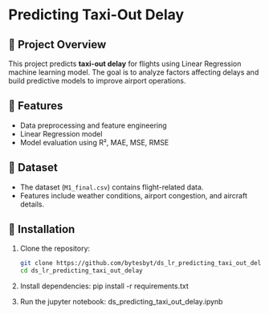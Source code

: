 # Predicting Taxi-Out Delay

## 📌 Project Overview
This project predicts **taxi-out delay** for flights using Linear Regression machine learning model. The goal is to analyze factors affecting delays and build predictive models to improve airport operations.

## 🚀 Features
- Data preprocessing and feature engineering
- Linear Regression model
- Model evaluation using R², MAE, MSE, RMSE

## 📂 Dataset
- The dataset (`M1_final.csv`) contains flight-related data.
- Features include weather conditions, airport congestion, and aircraft details.

## 🔧 Installation
1. Clone the repository:
   ```bash
   git clone https://github.com/bytesbyt/ds_lr_predicting_taxi_out_delay.git
   cd ds_lr_predicting_taxi_out_delay

2. Install dependencies:
    pip install -r requirements.txt

3. Run the jupyter notebook: ds_predicting_taxi_out_delay.ipynb
